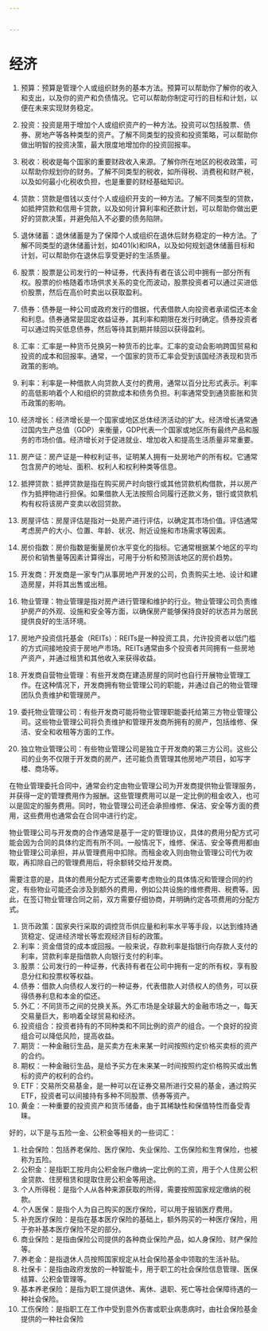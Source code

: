 ```yaml
---


---
```

# 经济

1. 预算：预算是管理个人或组织财务的基本方法。预算可以帮助你了解你的收入和支出，以及你的资产和负债情况。它可以帮助你制定可行的目标和计划，以便在未来实现财务稳定。
2. 投资：投资是用于增加个人或组织资产的一种方法。投资可以包括股票、债券、房地产等各种类型的资产。了解不同类型的投资和投资策略，可以帮助你做出明智的投资决策，最大限度地增加你的投资回报率。
3. 税收：税收是每个国家的重要财政收入来源。了解你所在地区的税收政策，可以帮助你规划你的财务。了解不同类型的税收，如所得税、消费税和财产税，以及如何最小化税收负担，也是重要的财经基础知识。
4. 贷款：贷款是借钱以支付个人或组织开支的一种方法。了解不同类型的贷款，如抵押贷款和信用卡贷款，以及如何计算利率和还款计划，可以帮助你做出更好的贷款决策，并避免陷入不必要的债务陷阱。
5. 退休储蓄：退休储蓄是为了保障个人或组织在退休后财务稳定的一种方法。了解不同类型的退休储蓄计划，如401(k)和IRA，以及如何规划退休储蓄目标和计划，可以帮助你在退休后享受更好的生活质量。



1. 股票：股票是公司发行的一种证券，代表持有者在该公司中拥有一部分所有权。股票的价格随着市场供求关系的变化而波动，股票投资者可以通过买进低价股票，然后在高价时卖出以获取盈利。
2. 债券：债券是一种公司或政府发行的借据，代表借款人向投资者承诺偿还本金和利息。债券通常是固定收益证券，其利率和期限在发行时确定。债券投资者可以通过购买低息债券，然后等待其到期并赎回以获得盈利。
3. 汇率：汇率是一种货币兑换另一种货币的比率。汇率的变动会影响跨国贸易和投资的成本和回报率。通常，一个国家的货币汇率会受到该国经济表现和货币政策的影响。
4. 利率：利率是一种借款人向贷款人支付的费用，通常以百分比形式表示。利率的高低影响着个人和组织的贷款成本和债务负担。利率通常受到通货膨胀和货币政策的影响。
5. 经济增长：经济增长是一个国家或地区总体经济活动的扩大。经济增长通常通过国内生产总值（GDP）来衡量，GDP代表一个国家或地区所有最终产品和服务的市场价值。经济增长对于促进就业、增加收入和提高生活质量非常重要。



1. 房产证：房产证是一种权利证书，证明某人拥有一处房地产的所有权。它通常包含房产的地址、面积、权利人和权利种类等信息。
2. 抵押贷款：抵押贷款是指在购买房产时向银行或其他贷款机构借款，并以房产作为抵押物进行担保。如果借款人无法按照合同履行还款义务，银行或贷款机构有权将该房产变卖以收回贷款。
3. 房屋评估：房屋评估是指对一处房产进行评估，以确定其市场价值。评估通常考虑房产的大小、位置、年龄、状况、附近设施和市场需求等因素。
4. 房价指数：房价指数是衡量房价水平变化的指标。它通常根据某个地区的平均房价和销售量等因素计算得出，可用于分析和预测该地区的房价趋势。
5. 开发商：开发商是一家专门从事房地产开发的公司，负责购买土地、设计和建造房屋，并将其出售或出租。
6. 物业管理：物业管理是指对房产进行管理和维护的行业。物业管理公司负责维护房产的外观、设施和安全等方面，以确保房产能够保持良好的状态并为居民提供良好的生活环境。
7. 房地产投资信托基金（REITs）：REITs是一种投资工具，允许投资者以低门槛的方式间接地投资于房地产市场。REITs通常由多个投资者共同拥有一些房地产资产，并通过租赁和其他收入来获得收益。



1. 开发商自营物业管理：有些开发商在建造房屋的同时也自行开展物业管理工作。在这种情况下，开发商拥有物业管理公司的职能，并通过自己的物业管理团队负责维护和管理房产。
2. 委托物业管理公司：有些开发商可能将物业管理职能委托给第三方物业管理公司。这些物业管理公司将负责维护和管理开发商所拥有的房产，包括维修、保洁、安全和收租等方面的工作。
3. 独立物业管理公司：有些物业管理公司是独立于开发商的第三方公司。这些公司的业务不仅限于开发商的房产，还可能负责管理其他房地产项目，如写字楼、商场等。



在物业管理委托合同中，通常会约定由物业管理公司为开发商提供物业管理服务，并获得一定的管理费用作为报酬。这些管理费用可以是一定比例的租金收入，也可以是固定的服务费用。同时，物业管理公司还会承担维修、保洁、安全等方面的费用，这些费用也通常会在合同中进行约定。

物业管理公司与开发商的合作通常是基于一定的管理协议，具体的费用分配方式可能会因为合同的具体约定而有所不同。一般情况下，维修、保洁、安全等费用都由物业管理公司承担，并从管理费用中扣除。而租金收入则由物业管理公司代为收取，再扣除自己的管理费用后，将余额转交给开发商。

需要注意的是，具体的费用分配方式还需要考虑物业的具体情况和管理合同的约定，有些物业可能还会涉及到额外的费用，例如公共设施的维修费用、税费等。因此，在签订物业管理合同之前，双方需要仔细协商，并明确约定各项费用的分配方式。





1. 货币政策：国家央行采取的调控货币供应量和利率水平等手段，以达到维持通货稳定、促进经济增长等宏观经济目标的政策。
2. 利率：资金借贷的成本或回报。一般来说，存款利率是指银行向存款人支付的利率，贷款利率是指借款人向银行支付的利率。
3. 股票：公司发行的一种证券，代表持有者在公司中拥有一定的所有权，享有股息分红和投票权等权益。
4. 债券：借款人向债权人发行的一种证券，代表借款人对债权人的债务，可以获得债券利息和本金的偿还。
5. 外汇：不同货币之间的兑换关系。外汇市场是全球最大的金融市场之一，每天交易量巨大，影响着全球贸易和经济。
6. 投资组合：投资者持有的不同种类和不同比例的资产的组合。一个良好的投资组合可以降低风险，提高收益。
7. 期货：一种金融衍生品，是买卖方在未来某一时间按照约定价格买卖标的资产的合约。
8. 期权：一种金融衍生品，是给予买方在未来某一时间按照约定价格购买或出售标的资产的权利的合约。
9. ETF：交易所交易基金，是一种可以在证券交易所进行交易的基金，通过购买ETF，投资者可以间接持有多种不同股票、债券等资产。
10. 黄金：一种重要的投资资产和货币储备，由于其稀缺性和保值特性而备受青睐。



好的，以下是与五险一金、公积金等相关的一些词汇：

1. 社会保险：包括养老保险、医疗保险、失业保险、工伤保险和生育保险，也被称为五险。
2. 公积金：是指职工按月向公积金账户缴纳一定比例的工资，用于个人住房公积金贷款、住房租赁和提取住房公积金等用途。
3. 个人所得税：是指个人从各种来源获取的所得，需要按照国家规定缴纳的税款。
4. 个人医保：是指个人为自己购买的医疗保险，可以用于报销医疗费用。
5. 补充医疗保险：是指在基本医疗保险的基础上，额外购买的一种医疗保险，用于弥补基本医疗保险不足的部分。
6. 商业保险：是指由保险公司提供的各种商业保险产品，如人身保险、财产保险等。
7. 养老金：是指退休人员按照国家规定从社会保险基金中领取的生活补贴。
8. 社保卡：是指由政府发放的一种智能卡，用于职工的社会保险信息管理、医保结算、公积金管理等。
9. 基本养老保险：是指为职工提供退休、离休、退职、死亡等社会保障待遇的一种社会保险。
10. 工伤保险：是指职工在工作中受到意外伤害或职业病患病时，由社会保险基金提供的一种社会保险
